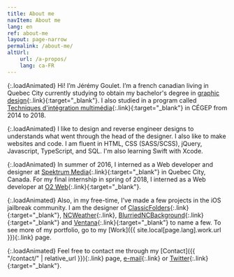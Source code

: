 ```yaml
---
title: About me
navItem: About me
lang: en
ref: about-me
layout: page-narrow
permalink: /about-me/
altUrl:
    url: /a-propos/
    lang: ca-FR
---
```


{:.loadAnimated}
Hi! I’m Jérémy Goulet. I’m a french canadian living in Quebec City currently studying to obtain my bachelor's degree in [graphic design](https://www.design.ulaval.ca/programmes/baccalaureat-design-graphique.html){:.link}{:target="_blank"}. I also studied in a program called [Techniques d'intégration multimédia](http://timcsf.ca/){:.link}{:target="_blank"} in CÉGEP from 2014 to 2018.

{:.loadAnimated}
I like to design and reverse engineer designs to understands what went through the head of the designer. I also like to make websites and code. I am fluent in HTML, CSS (SASS/SCSS), jQuery, Javascript, TypeScript, and SQL. I'm also learning Swift with Xcode.

{:.loadAnimated}
In summer of 2016, I interned as a Web developer and designer at [Spektrum Media](https://spektrummedia.com/en/){:.link}{:target="_blank"} in Quebec City, Canada. For my final internship in spring of 2018, I interned as a Web developer at [O2 Web](https://o2web.ca/en/){:.link}{:target="_blank"}.

{:.loadAnimated}
Also, in my free-time, I’ve made a few projects in the iOS jailbreak community. I am the designer of [ClassicFolders](http://cydia.saurik.com/package/org.coolstar.classicfolders2){:.link}{:target="_blank"}, [NCWeather](/work/#ncweather){:.link}, [BlurriedNCBackground](http://cydia.saurik.com/package/org.thebigboss.blurriedncbackground/){:.link}{:target="_blank"} and [Ventana](http://cydia.saurik.com/package/org.coolstar.ventana/){:.link}{:target="_blank"} to name a few. To see more of my portfolio, go to my [Work]({{ site.local[page.lang].work.url }}){:.link} page.

{:.loadAnimated}
Feel free to contact me through my [Contact]({{ "/contact/" | relative_url }}){:.link} page, [e-mail](mailto:info@jeremygoulet.ca){:.link} or [Twitter](https://twitter.com/jeremygoulet){:.link}{:target="_blank"}.
